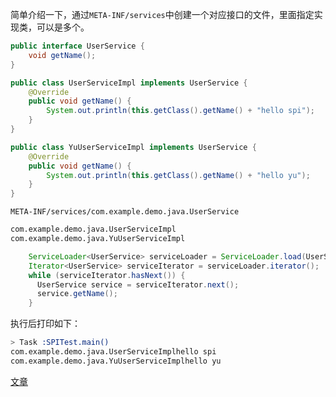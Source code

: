简单介绍一下，通过`META-INF/services`中创建一个对应接口的文件，里面指定实现类，可以是多个。

```java
public interface UserService {
    void getName();
}
```

```java
public class UserServiceImpl implements UserService {
    @Override
    public void getName() {
        System.out.println(this.getClass().getName() + "hello spi");
    }
}

```

```java
public class YuUserServiceImpl implements UserService {
    @Override
    public void getName() {
        System.out.println(this.getClass().getName() + "hello yu");
    }
}
```

`META-INF/services/com.example.demo.java.UserService`
```txt
com.example.demo.java.UserServiceImpl
com.example.demo.java.YuUserServiceImpl
```


```java
    ServiceLoader<UserService> serviceLoader = ServiceLoader.load(UserService.class);
    Iterator<UserService> serviceIterator = serviceLoader.iterator();
    while (serviceIterator.hasNext()) {
      UserService service = serviceIterator.next();
      service.getName();
    }
```
执行后打印如下：
```sh
> Task :SPITest.main()
com.example.demo.java.UserServiceImplhello spi
com.example.demo.java.YuUserServiceImplhello yu
```

[文章](https://www.cnblogs.com/zhujiqian/p/17826211.html)
